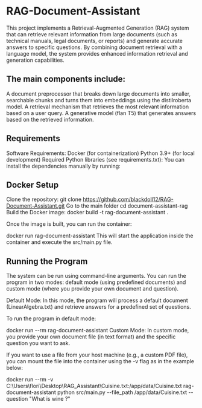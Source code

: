 # RAG-Document-Assistant
This project implements a Retrieval-Augmented Generation (RAG) system that can retrieve relevant information from large documents (such as technical manuals, legal documents, or reports) and generate accurate answers to specific questions.
By combining document retrieval with a language model, the system provides enhanced information retrieval and generation capabilities.

## The main components include:

A document preprocessor that breaks down large documents into smaller, searchable chunks and turns them into embeddings using the distilroberta model.
A retrieval mechanism that retrieves the most relevant information based on a user query.
A generative model (flan T5) that generates answers based on the retrieved information.

## Requirements
Software Requirements:
Docker (for containerization)
Python 3.9+ (for local development)
Required Python libraries (see requirements.txt):
You can install the dependencies manually by running:

## Docker Setup
Clone the repository:
git clone https://github.com/blackdoll12/RAG-Document-Assistant.git
Go to the main folder
cd document-assistant-rag
Build the Docker image:
docker build -t rag-document-assistant .

Once the image is built, you can run the container:

docker run  rag-document-assistant
This will start the application inside the container and execute the src/main.py file.

## Running the Program

The system can be run using command-line arguments. You can run the program in two modes: default mode (using predefined documents) and custom mode (where you provide your own document and question).

Default Mode: In this mode, the program will process a default document (LinearAlgebra.txt) and retrieve answers for a predefined set of questions.

To run the program in default mode:

docker run --rm rag-document-assistant 
Custom Mode: In custom mode, you provide your own document file (in text format) and the specific question you want to ask.

If you want to use a file from your host machine (e.g., a custom PDF file), you can mount the file into the container using the -v flag  as in the example below:


docker run --rm -v C:\Users\flori\Desktop\RAG_Assistant\Cuisine.txt:/app/data/Cuisine.txt rag-document-assistant  python src/main.py --file_path /app/data/Cuisine.txt --question "What is wine ?"

